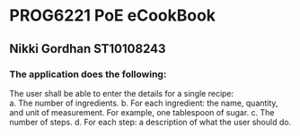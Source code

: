 <h1> <b> PROG6221 PoE eCookBook </b> </h1>
<h2> Nikki Gordhan ST10108243 </h2>
<h3> The application does the following: </h3>
<p> The user shall be able to enter the details for a single recipe: </br>
	a. The number of ingredients.
	b. For each ingredient: the name, quantity, and unit of measurement. For example, one tablespoon of sugar.
	c. The number of steps.
	d. For each step: a description of what the user should do. </p>

	

